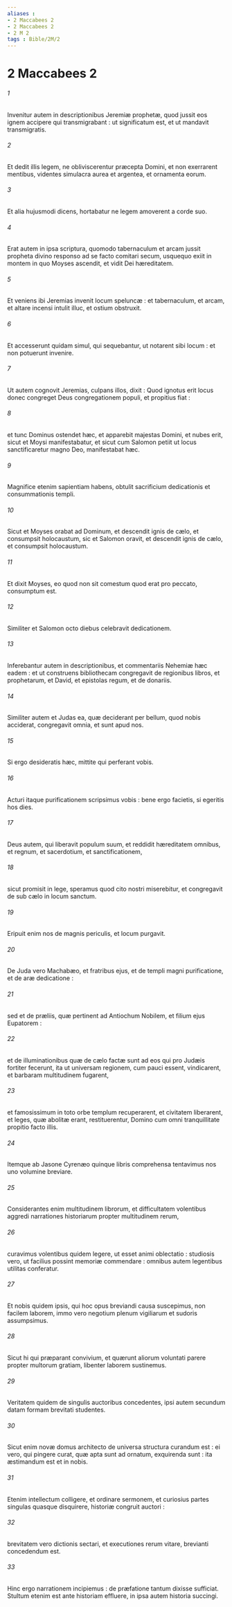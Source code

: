 ```yaml
---
aliases : 
- 2 Maccabees 2
- 2 Maccabees 2
- 2 M 2
tags : Bible/2M/2
---
```


# 2 Maccabees 2

###### 1
Invenitur autem in descriptionibus Jeremiæ prophetæ, quod jussit eos ignem accipere qui transmigrabant : ut significatum est, et ut mandavit transmigratis.
###### 2
Et dedit illis legem, ne obliviscerentur præcepta Domini, et non exerrarent mentibus, videntes simulacra aurea et argentea, et ornamenta eorum.
###### 3
Et alia hujusmodi dicens, hortabatur ne legem amoverent a corde suo.
###### 4
Erat autem in ipsa scriptura, quomodo tabernaculum et arcam jussit propheta divino responso ad se facto comitari secum, usquequo exiit in montem in quo Moyses ascendit, et vidit Dei hæreditatem.
###### 5
Et veniens ibi Jeremias invenit locum speluncæ : et tabernaculum, et arcam, et altare incensi intulit illuc, et ostium obstruxit.
###### 6
Et accesserunt quidam simul, qui sequebantur, ut notarent sibi locum : et non potuerunt invenire.
###### 7
Ut autem cognovit Jeremias, culpans illos, dixit : Quod ignotus erit locus donec congreget Deus congregationem populi, et propitius fiat :
###### 8
et tunc Dominus ostendet hæc, et apparebit majestas Domini, et nubes erit, sicut et Moysi manifestabatur, et sicut cum Salomon petiit ut locus sanctificaretur magno Deo, manifestabat hæc.
###### 9
Magnifice etenim sapientiam habens, obtulit sacrificium dedicationis et consummationis templi.
###### 10
Sicut et Moyses orabat ad Dominum, et descendit ignis de cælo, et consumpsit holocaustum, sic et Salomon oravit, et descendit ignis de cælo, et consumpsit holocaustum.
###### 11
Et dixit Moyses, eo quod non sit comestum quod erat pro peccato, consumptum est.
###### 12
Similiter et Salomon octo diebus celebravit dedicationem.
###### 13
Inferebantur autem in descriptionibus, et commentariis Nehemiæ hæc eadem : et ut construens bibliothecam congregavit de regionibus libros, et prophetarum, et David, et epistolas regum, et de donariis.
###### 14
Similiter autem et Judas ea, quæ deciderant per bellum, quod nobis acciderat, congregavit omnia, et sunt apud nos.
###### 15
Si ergo desideratis hæc, mittite qui perferant vobis.
###### 16
Acturi itaque purificationem scripsimus vobis : bene ergo facietis, si egeritis hos dies.
###### 17
Deus autem, qui liberavit populum suum, et reddidit hæreditatem omnibus, et regnum, et sacerdotium, et sanctificationem,
###### 18
sicut promisit in lege, speramus quod cito nostri miserebitur, et congregavit de sub cælo in locum sanctum.
###### 19
Eripuit enim nos de magnis periculis, et locum purgavit.
###### 20
De Juda vero Machabæo, et fratribus ejus, et de templi magni purificatione, et de aræ dedicatione :
###### 21
sed et de præliis, quæ pertinent ad Antiochum Nobilem, et filium ejus Eupatorem :
###### 22
et de illuminationibus quæ de cælo factæ sunt ad eos qui pro Judæis fortiter fecerunt, ita ut universam regionem, cum pauci essent, vindicarent, et barbaram multitudinem fugarent,
###### 23
et famosissimum in toto orbe templum recuperarent, et civitatem liberarent, et leges, quæ abolitæ erant, restituerentur, Domino cum omni tranquillitate propitio facto illis.
###### 24
Itemque ab Jasone Cyrenæo quinque libris comprehensa tentavimus nos uno volumine breviare.
###### 25
Considerantes enim multitudinem librorum, et difficultatem volentibus aggredi narrationes historiarum propter multitudinem rerum,
###### 26
curavimus volentibus quidem legere, ut esset animi oblectatio : studiosis vero, ut facilius possint memoriæ commendare : omnibus autem legentibus utilitas conferatur.
###### 27
Et nobis quidem ipsis, qui hoc opus breviandi causa suscepimus, non facilem laborem, immo vero negotium plenum vigiliarum et sudoris assumpsimus.
###### 28
Sicut hi qui præparant convivium, et quærunt aliorum voluntati parere propter multorum gratiam, libenter laborem sustinemus.
###### 29
Veritatem quidem de singulis auctoribus concedentes, ipsi autem secundum datam formam brevitati studentes.
###### 30
Sicut enim novæ domus architecto de universa structura curandum est : ei vero, qui pingere curat, quæ apta sunt ad ornatum, exquirenda sunt : ita æstimandum est et in nobis.
###### 31
Etenim intellectum colligere, et ordinare sermonem, et curiosius partes singulas quasque disquirere, historiæ congruit auctori :
###### 32
brevitatem vero dictionis sectari, et executiones rerum vitare, brevianti concedendum est.
###### 33
Hinc ergo narrationem incipiemus : de præfatione tantum dixisse sufficiat. Stultum etenim est ante historiam effluere, in ipsa autem historia succingi.
